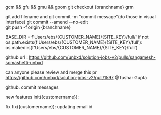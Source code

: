 gcm && gfu && gmu && gpom
git checkout {branchname}
grm

git add filename and git commit -m "commit message"(do those in visual interface)
git commit --amend --no-edit     
git push  -f origin {branchname}


BASE_DIR = f'Users/ebs/{CUSTOMER_NAME}/{SITE_KEY}/full/' if not os.path.exists(f'Users/ebs/{CUSTOMER_NAME}/{SITE_KEY}/full'): os.makedirs(f'Users/ebs/{CUSTOMER_NAME}/{SITE_KEY}/full')

github url : https://github.com/unbxd/solution-jobs-v2/pulls/sangamesh-somashetti-unbxd

can anyone please review and merge this pr
https://github.com/unbxd/solution-jobs-v2/pull/1597
@Tushar Gupta


github. commit messages

new features
init({customername}): 

fix
fix({customername}): updating email id



